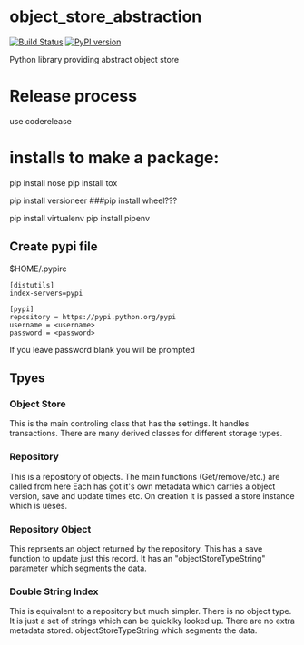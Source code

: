 
# object_store_abstraction

[![Build Status](https://travis-ci.org/rmetcalf9/object_store_abstraction.svg?branch=master)](https://travis-ci.org/rmetcalf9/object_store_abstraction)
[![PyPI version](https://badge.fury.io/py/object_store_abstraction.svg)](https://badge.fury.io/py/object_store_abstraction)


Python library providing abstract object store


# Release process
use coderelease


# installs to make a package:

pip install nose
pip install tox


pip install versioneer
###pip install wheel???

pip install virtualenv
pip install pipenv

## Create pypi file

$HOME/.pypirc
````
[distutils]
index-servers=pypi

[pypi]
repository = https://pypi.python.org/pypi
username = <username>
password = <password>

````

If you leave password blank you will be prompted


## Tpyes

### Object Store
This is the main controling class that has the settings. It handles transactions.
There are many derived classes for different storage types.


### Repository
This is a repository of objects. 
The main functions (Get/remove/etc.) are called from here
Each has got it's own metadata which carries a object version, save and update times etc.
On creation it is passed a store instance which is ueses.

### Repository Object
This reprsents an object returned by the repository. This has a save function to update just this record.
It has an "objectStoreTypeString" parameter which segments the data.

### Double String Index
This is equivalent to a repository but much simpler.
There is no object type.
It is just a set of strings which can be quicklky looked up. There are no extra metadata stored.
objectStoreTypeString which segments the data.



